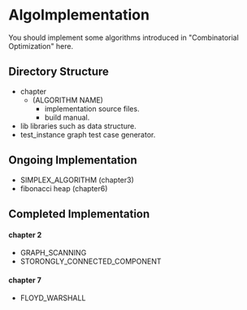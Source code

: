 # AlgoImplementation
You should implement some algorithms introduced in "Combinatorial Optimization" here.

## Directory Structure
- chapter
    - (ALGORITHM NAME)
        - implementation source files.
        - build manual.
- lib
    libraries such as data structure.
- test_instance
    graph test case generator.

## Ongoing Implementation
- SIMPLEX_ALGORITHM (chapter3)
- fibonacci heap (chapter6)

## Completed Implementation
#### chapter 2
- GRAPH_SCANNING
- STORONGLY_CONNECTED_COMPONENT
#### chapter 7
- FLOYD_WARSHALL

